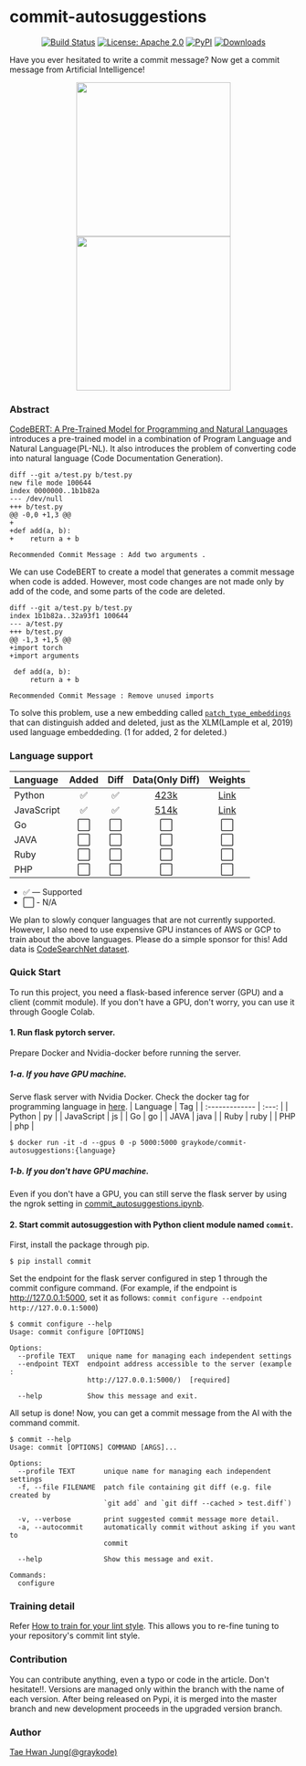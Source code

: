 # commit-autosuggestions
<p align="center">
<a href="https://travis-ci.com/github/graykode/commit-autosuggestions"><img alt="Build Status" src="https://travis-ci.com/graykode/commit-autosuggestions.svg?branch=master"></a>
<a href="https://github.com/graykode/commit-autosuggestions/blob/master/LICENSE"><img alt="License: Apache 2.0" src="https://img.shields.io/badge/License-Apache%202.0-blue.svg"></a>
<a href="https://pypi.org/project/commit/"><img alt="PyPI" src="https://img.shields.io/pypi/v/commit"></a>
<a href="https://pepy.tech/project/commit"><img alt="Downloads" src="https://static.pepy.tech/badge/commit"></a>
</p>

Have you ever hesitated to write a commit message? Now get a commit message from Artificial Intelligence!

<div align="center">
<span align="left"><img src="https://raw.githubusercontent.com/graykode/commit-autosuggestions/master/images/python.gif" weight="380px" height="270px" /></span>
  <span align="right"><img src="https://raw.githubusercontent.com/graykode/commit-autosuggestions/master/images/javascript.gif" weight="380px" height="270px" /></span>
</div>

### Abstract
[CodeBERT: A Pre-Trained Model for Programming and Natural Languages](https://arxiv.org/pdf/2002.08155.pdf) introduces a pre-trained model in a combination of Program Language and Natural Language(PL-NL). It also introduces the problem of converting code into natural language (Code Documentation Generation).
```text
diff --git a/test.py b/test.py
new file mode 100644
index 0000000..1b1b82a
--- /dev/null
+++ b/test.py
@@ -0,0 +1,3 @@
+
+def add(a, b):
+    return a + b
```
```text
Recommended Commit Message : Add two arguments .
```
We can use CodeBERT to create a model that generates a commit message when code is added. However, most code changes are not made only by add of the code, and some parts of the code are deleted.
```text
diff --git a/test.py b/test.py
index 1b1b82a..32a93f1 100644
--- a/test.py
+++ b/test.py
@@ -1,3 +1,5 @@
+import torch
+import arguments
 
 def add(a, b):
     return a + b
```
```text
Recommended Commit Message : Remove unused imports
```
To solve this problem, use a new embedding called [`patch_type_embeddings`](https://github.com/graykode/commit-autosuggestions/blob/master/commit/model/diff_roberta.py#L40) that can distinguish added and deleted, just as the XLM(Lample et al, 2019) used language embeddeding. (1 for added, 2 for deleted.)

### Language support
| Language       | Added | Diff |  Data(Only Diff) | Weights |
| :------------- | :---: | :---:| :---: | :---:|
| Python         | ✅    | ✅   | [423k](https://drive.google.com/drive/folders/1_8lQmzTH95Nc-4MKd1RP3x4BVc8tBA6W?usp=sharing) |  [Link](https://drive.google.com/drive/folders/1OwM7_FiLiwVJAhAanBPWtPw3Hz3Dszbh?usp=sharing)  |
| JavaScript     | ✅    | ✅   | [514k](https://drive.google.com/drive/folders/1-Hv0VZWSAGqs-ewNT6NhLKEqDH2oa1az?usp=sharing) |  [Link](https://drive.google.com/drive/folders/1Jw8vXfxUXsfElga_Gi6e7Uhfc_HlmOuD?usp=sharing)  |
| Go             | ⬜    | ⬜   | ⬜ |  ⬜  |
| JAVA           | ⬜    | ⬜   | ⬜ |  ⬜  |
| Ruby           | ⬜    | ⬜   | ⬜ |  ⬜  |
| PHP            | ⬜    | ⬜   | ⬜ |  ⬜  |
* ✅ — Supported
* ⬜ - N/A ️

We plan to slowly conquer languages that are not currently supported. However, I also need to use expensive GPU instances of AWS or GCP to train about the above languages. Please do a simple sponsor for this! Add data is [CodeSearchNet dataset](https://drive.google.com/uc?id=1rd2Tc6oUWBo7JouwexW3ksQ0PaOhUr6h).

### Quick Start
To run this project, you need a flask-based inference server (GPU) and a client (commit module). If you don't have a GPU, don't worry, you can use it through Google Colab.

#### 1. Run flask pytorch server.
Prepare Docker and Nvidia-docker before running the server.

##### 1-a. If you have GPU machine.
Serve flask server with Nvidia Docker. Check the docker tag for programming language in [here](https://hub.docker.com/repository/registry-1.docker.io/graykode/commit-autosuggestions/tags).
| Language       | Tag   |
| :------------- | :---: |
| Python         | py    |
| JavaScript     | js    |
| Go             | go    |
| JAVA           | java  |
| Ruby           | ruby  |
| PHP            | php   |

```shell script
$ docker run -it -d --gpus 0 -p 5000:5000 graykode/commit-autosuggestions:{language}
```

##### 1-b. If you don't have GPU machine.
Even if you don't have a GPU, you can still serve the flask server by using the ngrok setting in [commit_autosuggestions.ipynb](commit_autosuggestions.ipynb).

#### 2. Start commit autosuggestion with Python client module named `commit`.
First, install the package through pip.
```shell script
$ pip install commit
```

Set the endpoint for the flask server configured in step 1 through the commit configure command. (For example, if the endpoint is http://127.0.0.1:5000, set it as follows: `commit configure --endpoint http://127.0.0.1:5000`)
```shell script
$ commit configure --help       
Usage: commit configure [OPTIONS]

Options:
  --profile TEXT   unique name for managing each independent settings
  --endpoint TEXT  endpoint address accessible to the server (example :
                   http://127.0.0.1:5000/)  [required]

  --help           Show this message and exit.
```

All setup is done! Now, you can get a commit message from the AI with the command commit.

```shell script
$ commit --help          
Usage: commit [OPTIONS] COMMAND [ARGS]...

Options:
  --profile TEXT       unique name for managing each independent settings
  -f, --file FILENAME  patch file containing git diff (e.g. file created by
                       `git add` and `git diff --cached > test.diff`)

  -v, --verbose        print suggested commit message more detail.
  -a, --autocommit     automatically commit without asking if you want to
                       commit

  --help               Show this message and exit.

Commands:
  configure
```

### Training detail
Refer [How to train for your lint style](docs/training.md). This allows you to re-fine tuning to your repository's commit lint style.

### Contribution
You can contribute anything, even a typo or code in the article. Don't hesitate!!.
Versions are managed only within the branch with the name of each version. After being released on Pypi, it is merged into the master branch and new development proceeds in the upgraded version branch.

### Author
[Tae Hwan Jung(@graykode)](https://github.com/graykode)
